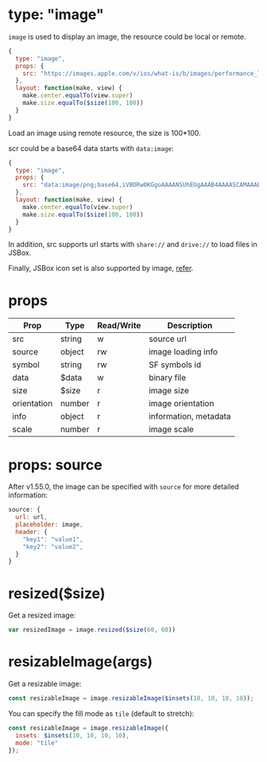 # type: "image"

`image` is used to display an image, the resource could be local or remote.

```js
{
  type: "image",
  props: {
    src: "https://images.apple.com/v/ios/what-is/b/images/performance_large.jpg"
  },
  layout: function(make, view) {
    make.center.equalTo(view.super)
    make.size.equalTo($size(100, 100))
  }
}
```

Load an image using remote resource, the size is 100*100.

scr could be a base64 data starts with `data:image`:

```js
{
  type: "image",
  props: {
    src: "data:image/png;base64,iVBORw0KGgoAAAANSUhEUgAAAB4AAAASCAMAAAB7LJ7rAAAANlBMVEUAAABnZ2dmZmZmZmZnZ2dmZmZmZmZmZmZnZ2dnZ2dnZ2dmZmZoaGhnZ2dnZ2dubm5paWlmZmbvpwLOAAAAEXRSTlMA9h6lQ95r4cmLdHNbTzksJ9o8+Y0AAABcSURBVCjPhc1JDoAwFAJQWus8cv/LqkkjMXwjCxa8BfjLWuI9L/nqhmwiLYnpAMjqpuQMDI+bcgNyW921A+Sxyl3NXeWu7lL3WOXS0Ck1N3WXut/HEz6z92l8Lyf1mAh1wPbVFAAAAABJRU5ErkJggg=="
  },
  layout: function(make, view) {
    make.center.equalTo(view.super)
    make.size.equalTo($size(100, 100))
  }
}
```

In addition, src supports url starts with `share://` and `drive://` to load files in JSBox.

Finally, JSBox icon set is also supported by image, [refer](en/data/method.md?id=iconcode-color-size).

# props

Prop | Type | Read/Write | Description
---|---|---|---
src | string | w | source url
source | object | rw | image loading info
symbol | string | rw | SF symbols id
data | $data | w | binary file
size | $size | r | image size
orientation | number | r | image orientation
info | object | r | information, metadata
scale | number | r | image scale

# props: source

After v1.55.0, the image can be specified with `source` for more detailed information:

```js
source: {
  url: url,
  placeholder: image,
  header: {
    "key1": "value1",
    "key2": "value2",
  }
}
```

# resized($size)

Get a resized image:

```js
var resizedImage = image.resized($size(60, 60))
```

# resizableImage(args)

Get a resizable image:

```js
const resizableImage = image.resizableImage($insets(10, 10, 10, 10));
```

You can specify the fill mode as `tile` (default to stretch):

```js
const resizableImage = image.resizableImage({
  insets: $insets(10, 10, 10, 10),
  mode: "tile"
});
```